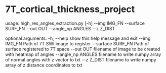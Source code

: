 # 7T_cortical_thickness_project

usage: high_res_angles_extraction.py [-h] --img IMG_FN --surface SURF_FN --out
                                     OUT --angle_np ANGLES --z Z_DIST

optional arguments:
  -h, --help         show this help message and exit
  --img IMG_FN       Path of 7T SWI image to register
  --surface SURF_FN  Path of surface registered to 7T space
  --out OUT          filename of image to be created with heatmap of angles
  --angle_np ANGLES  filename to write numpy array of normal angles with z
                     vector to txt
  --z Z_DIST         filename to write numpy array of z distance coordinates
                     to txt
